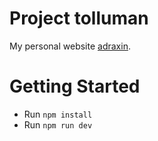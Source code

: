 # Project tolluman

My personal website [adraxin](https://adraxin.github.io/project-tolluman/).

# Getting Started

- Run `npm install`
- Run `npm run dev`

